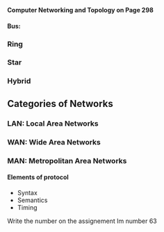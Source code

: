 **Computer Networking and Topology on Page 298**

#### Bus:

### Ring

### Star

### Hybrid

## Categories of Networks

### LAN: Local Area Networks
### WAN: Wide Area Networks
### MAN: Metropolitan Area Networks


#### Elements of protocol
- Syntax
- Semantics
- Timing

Write the number on the assignement  Im number 63